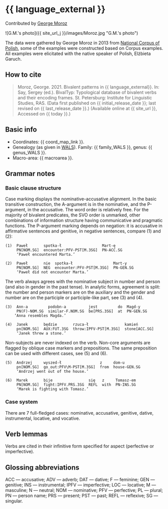# {{ language_external }}
Contributed by [George Moroz](https://www.hse.ru/en/staff/agricolamz) 

![G.M.'s photo]({{ site_url_j }}/images/Moroz.jpg "G.M.'s photo")

The data were gathered by George Moroz in 2013 from [National Corpus of Polish](http://nkjp.pl), some of the examples were constructed based on Corpus examples. All examples were elicitated with the native speaker of Polish, Elżbieta Garuch.

## How to cite
> Moroz, George. 2021. Bivalent patterns in {{ language_external}}. 
> In: Say, Sergey (ed.). BivalTyp: Typological database of bivalent verbs and their encoding frames. 
> St. Petersburg: Institute for Linguistic Studies, RAS. 
> (Data first published on {{ initial_release_date }}; 
> last revised on {{ last_release_date }}.) (Available online at {{ site_url }}, 
> Accessed on {{ today }}.)

## Basic info
- Coordinates: {{ coord_map_link }}.
- Genealogy (as given in [WALS](https://wals.info/)). Family: {{ family_WALS }}, genus: {{ genus_WALS }}.
- Macro-area: {{ macroarea }}.

## Grammar notes

### Basic clause structure

Case marking displays the nominative-accusative alignment. In the basic transitive construction, the A-argument is in the nominative, and the P-argument, in the accusative. The word order is relatively free. For the majority of bivalent predicates, the SVO order is unmarked, other combinations of information structure having communicative and pragmatic functions. The P-argument marking depends on negation: it is accusative in affirmative sentences and genitive, in negative sentences, compare (1) and (2):

```
(1)  Paweł       spotka-ł                  Mart-ę
     PN[NOM.SG]  encounter:PFV-PST[M.3SG]  PN-ACC.SG
     ‘Paweł encountered Marta.’
     
(2)  Paweł       nie  spotka-ł                  Mart-y
     PN[NOM.SG]  NEG  encounter:PFV-PST[M.3SG]  PN-GEN.SG
     ‘Paweł did not encounter Marta.’

```
The verb always agrees with the nominative subject in number and person (and also in gender in the past tense). In analytic forms, agreement is split: the  number and person markers are on the auxiliary and the gender and number are on the participle or participle-like part, see (3) and (4).

```
(3)  Ann-a         podobn-a          jest         do  Magd-y
     PN(F)-NOM.SG  similar-F.NOM.SG  be[PRS.3SG]  at  PN-GEN.SG
    ‘Anna resembles Magda.’

(4)  Janek       będzie       rzuca-ł                kamień
     pn[NOM.SG]  AUX:FUT.3SG  throw:IPFV-PST[M.3SG]  stone[ACC.SG]
     ‘Janek threw a stone.’

```
Non-subjects are never indexed on the verb. Non-core arguments are flagged by oblique case markers and prepositions. The same preposition can be used with different cases, see (5) and (6).

```
(5)  Andrzej     wyszed-ł                 z     dom-u
     pn[NOM.SG]  go_out:PFV\M-PST[M.3SG]  from  house-GEN.SG
     ‘Andrzej went out of the house.’

(6)  Marek       bije                się   z     Tomasz-em
     PN[NOM.SG]  fight:IPFV.PRS.3SG  REFL  with  PN-INS.SG
     ‘Marek is fighting with Tomasz.’

```

### Case system
There are 7 full-fledged cases: nominative, accusative, genitive, dative, instrumental, locative, and vocative.

## Verb lemmas
Verbs are cited in their infinitive form specified for aspect (perfective or imperfective).

## Glossing abbreviations
ACC — accusative; ADV — adverb; DAT — dative; F — feminine; GEN — genitive;  INS — instrumental; IPFV — imperfective;  LOC — locative; M — masculine; N — neutral; NOM — nominative; PFV — perfective; PL — plural; PN — person name; PRS — present; PST — past; REFL — reflexive; SG — singular.

